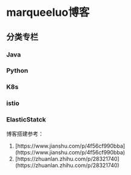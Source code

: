 # marqueeluo博客
## 分类专栏
### Java
### Python
### K8s
### istio
### ElasticStatck

博客搭建参考：
<ol>
  <li>[https://www.jianshu.com/p/4f56cf990bba](https://www.jianshu.com/p/4f56cf990bba)</li>
  <li> [https://zhuanlan.zhihu.com/p/28321740](https://zhuanlan.zhihu.com/p/28321740)</li>
 </ol>
